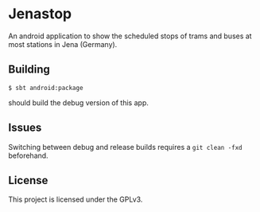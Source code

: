 Jenastop
========

An android application to show the scheduled stops of trams and buses at most stations in Jena (Germany).

Building
--------

```
$ sbt android:package
```

should build the debug version of this app.

Issues
------

Switching between debug and release builds requires a `git clean -fxd` beforehand.

License
-------

This project is licensed under the GPLv3.
